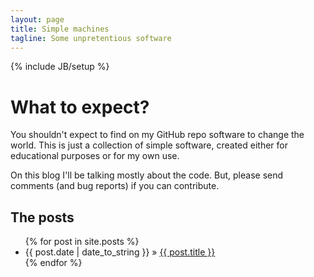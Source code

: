 ```yaml
---
layout: page
title: Simple machines
tagline: Some unpretentious software
---
```

{% include JB/setup %}

# What to expect?

You shouldn't expect to find on my GitHub repo software to change the
world. This is just a collection of simple software, created either
for educational purposes or for my own use.

On this blog I'll be talking mostly about the code. But, please send
comments (and bug reports) if you can contribute.

## The posts

<ul class="posts">
  {% for post in site.posts %}
    <li><span>{{ post.date | date_to_string }}</span> &raquo; <a href="{{ BASE_PATH }}{{ post.url }}">{{ post.title }}</a></li>
  {% endfor %}
</ul>

